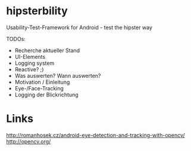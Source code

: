 hipsterbility
=============

Usability-Test-Framework for Android - test the hipster way

TODOs:

* Recherche aktueller Stand
* UI-Elements
* Logging system
* Reactive? ;)
* Was auswerten? Wann auswerten? 
* Motivation / Einleitung
* Eye-/Face-Tracking
* Logging der Blickrichtung

Links
=====

http://romanhosek.cz/android-eye-detection-and-tracking-with-opencv/
http://opencv.org/